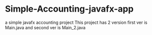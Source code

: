 # Simple-Accounting-javafx-app
a simple javafx accounting project
This project has 2 version first ver is Main.java and second ver is Main_2.java
